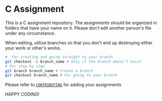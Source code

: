 # C Assignment

This is a C assignment repository. The assignments should be organized in folders that have your name on it. Please don't edit another person's file under any circumstance.

When editing, utilize branches so that you don't end up destroying either your work or other's works.

```bash
#  For creating and going straight to your branch
git checkout -b branch_name # Only if the branch doesn't exist
# For step by step
git branch branch_name # Create a branch
git checkout branch_name # For going to your branch
```

Please refer to [`CONTRIBUTING`](https://github.com/codetrybe/c_assignment/blob/main/CONTRIBUTING.md) for adding your assignments

HAPPY CODING!
